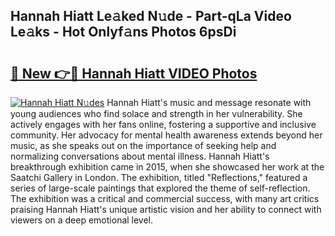 ## Hannah Hiatt Le𝚊ked N𝚞de - Part-qLa Video Le𝚊ks - Hot Onlyf𝚊ns Photos 6psDi

# <h2><a href="http://ab86782.deff.icu/?id=Hannah+Hiatt">🔗 New 👉🔴 Hannah Hiatt VIDEO Photos</a></h2>

[![Hannah Hiatt N𝚞des](https://i.imgur.com/rIISA9y.gif)](http://ab86782.deff.icu/?id=Hannah+Hiatt)
Hannah Hiatt's music and message resonate with young audiences who find solace and strength in her vulnerability. She actively engages with her fans online, fostering a supportive and inclusive community. Her advocacy for mental health awareness extends beyond her music, as she speaks out on the importance of seeking help and normalizing conversations about mental illness. Hannah Hiatt's breakthrough exhibition came in 2015, when she showcased her work at the Saatchi Gallery in London. The exhibition, titled "Reflections," featured a series of large-scale paintings that explored the theme of self-reflection. The exhibition was a critical and commercial success, with many art critics praising Hannah Hiatt's unique artistic vision and her ability to connect with viewers on a deep emotional level.
